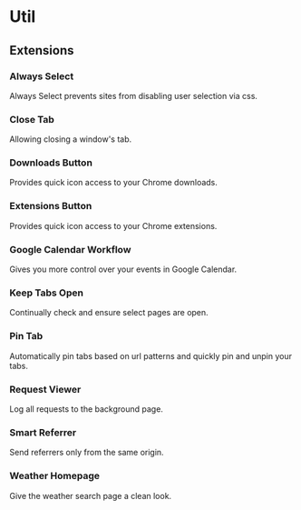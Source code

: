 # Util

## Extensions

### Always Select

Always Select prevents sites from disabling user selection via css.

### Close Tab

Allowing closing a window's tab.

### Downloads Button

Provides quick icon access to your Chrome downloads.

### Extensions Button

Provides quick icon access to your Chrome extensions.

### Google Calendar Workflow

Gives you more control over your events in Google Calendar.

### Keep Tabs Open

Continually check and ensure select pages are open.

### Pin Tab

Automatically pin tabs based on url patterns and quickly pin and unpin your tabs.

### Request Viewer

Log all requests to the background page.

### Smart Referrer

Send referrers only from the same origin.

### Weather Homepage

Give the weather search page a clean look.
